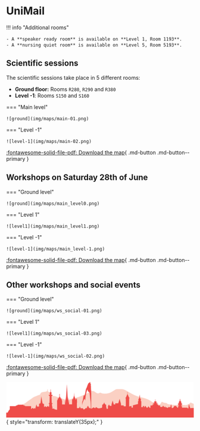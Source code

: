 # UniMail

!!! info "Additional rooms"

    - A **speaker ready room** is available on **Level 1, Room 1193**. 
    - A **nursing quiet room** is available on **Level 5, Room 5193**.


## Scientific sessions

The scientific sessions take place in 5 different rooms:

- **Ground floor:** Rooms `R280`, `R290` and `R380`
- **Level -1**: Rooms `S150` and `S160`

=== "Main level"

    ![ground](img/maps/main-01.png)

=== "Level -1"

    ![level-1](img/maps/main-02.png)

[:fontawesome-solid-file-pdf: Download the map](img/maps/IAVCEI25_UNIMAIL_CONFERENCE_final.pdf){ .md-button .md-button--primary }

## Workshops on Saturday 28th of June 

=== "Ground level"

    ![ground](img/maps/main_level0.png)

=== "Level 1"

    ![level1](img/maps/main_level1.png)

=== "Level -1"

    ![level-1](img/maps/main_level-1.png)

[:fontawesome-solid-file-pdf: Download the map](img/maps/IAVCEI25_MAP_WORKSHOPS_SAT28THJUNE_final.pdf){ .md-button .md-button--primary }



## Other workshops and social events

=== "Ground level"

    ![ground](img/maps/ws_social-01.png)

=== "Level 1"

    ![level1](img/maps/ws_social-03.png)

=== "Level -1"

    ![level-1](img/maps/ws_social-02.png)

[:fontawesome-solid-file-pdf: Download the map](img/maps/IAVCEI25_MAP_ALL_WORKSHOPS_SOCIAL_final.pdf){ .md-button .md-button--primary }


![Footer](img/footer.png){  style="transform: translateY(35px);" }
